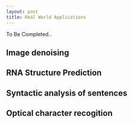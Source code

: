 ```yaml
---
layout: post
title: Real World Applications
---
```


To Be Completed..

## Image denoising

## RNA Structure Prediction

## Syntactic analysis of sentences

## Optical character recogition


